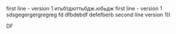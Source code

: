 first line - version 1
итьбтдюттьбдж.юбьдж
first line - version 1
sdsgegergergregreg
fd dfbdebdf
defefberb
second line version 1))

DF
